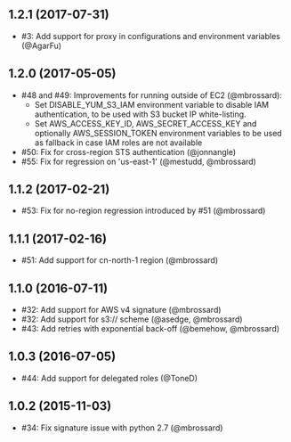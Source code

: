 ## 1.2.1 (2017-07-31)
- #3: Add support for proxy in configurations and environment
  variables (@AgarFu)

## 1.2.0 (2017-05-05)
- #48 and #49: Improvements for running outside of EC2 (@mbrossard):
  - Set DISABLE_YUM_S3_IAM environment variable to disable IAM
    authentication, to be used with S3 bucket IP white-listing.
  - Set AWS_ACCESS_KEY_ID, AWS_SECRET_ACCESS_KEY and optionally
    AWS_SESSION_TOKEN environment variables to be used as fallback in
    case IAM roles are not available
- #50: Fix for cross-region STS authentication (@jonnangle)
- #55: Fix for regression on 'us-east-1' (@mestudd, @mbrossard)

## 1.1.2 (2017-02-21)
- #53: Fix for no-region regression introduced by #51 (@mbrossard)

## 1.1.1 (2017-02-16)
- #51: Add support for cn-north-1 region (@mbrossard)

## 1.1.0 (2016-07-11)
- #32: Add support for AWS v4 signature (@mbrossard)
- #32: Add support for s3:// scheme (@asedge, @mbrossard)
- #43: Add retries with exponential back-off (@bemehow, @mbrossard)

## 1.0.3 (2016-07-05)
- #44: Add support for delegated roles (@ToneD)

## 1.0.2 (2015-11-03)
- #34: Fix signature issue with python 2.7 (@mbrossard)
